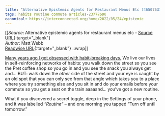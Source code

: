 ```yaml
---
title: "Alternative Epistemic Agents for Restaurant Menus Etc (465075317)"
tags: habits routine commute articles-23777690
canonical: https://interconnected.org/home/2022/05/24/epistemic
---
```


[[_Source_: Alternative epistemic agents for restaurant menus etc - [Source URL](https://interconnected.org/home/2022/05/24/epistemic){:target="_blank"}<br>
_Author_: Matt Webb<br>
[Readwise URL](https://readwise.io/open/465075317){:target="_blank"}
::wrap]]

[Many years ago I got obsessed with habit-breaking days.](https://interconnected.org/home/2003/01/16/some_answers_to) We live our lives in self-reinforcing networks of habits: you walk down the street so you see the Pret coffee shop so you go in and you see the snack you always get and… BUT: walk down the *other* side of the street and your eye is caught by an old spot that you can only see from that angle which takes you to a place where you try something else and you sit in and do your emails before your commute so you get a seat on the train aaaaand… you’ve got a new routine.

What if you discovered a secret toggle, deep in the Settings of your phone, and it was labelled *“Routine”* – and one morning you tapped “Turn off until tomorrow.”
